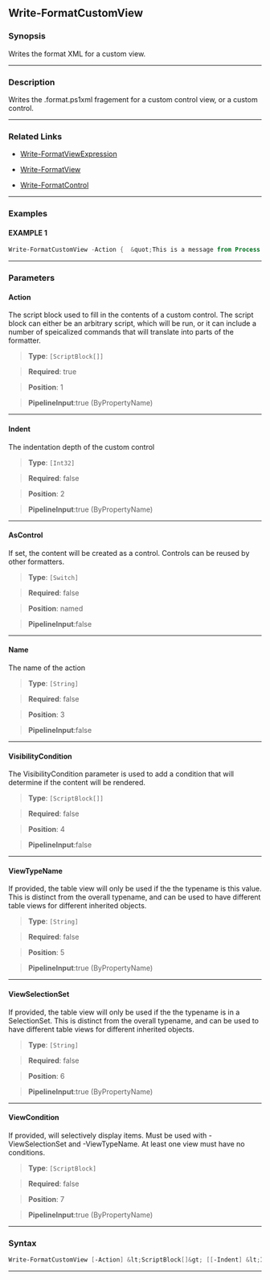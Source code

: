 
Write-FormatCustomView
----------------------
### Synopsis
Writes the format XML for a custom view.

---
### Description

Writes the .format.ps1xml fragement for a custom control view, or a custom control.

---
### Related Links
* [Write-FormatViewExpression](Write-FormatViewExpression.md)



* [Write-FormatView](Write-FormatView.md)



* [Write-FormatControl](Write-FormatControl.md)



---
### Examples
#### EXAMPLE 1
```PowerShell
Write-FormatCustomView -Action {  &quot;This is a message from Process $pid&quot; }
```

---
### Parameters
#### **Action**

The script block used to fill in the contents of a custom control.
The script block can either be an arbitrary script, which will be run, or it can include a
number of speicalized commands that will translate into parts of the formatter.



> **Type**: ```[ScriptBlock[]]```

> **Required**: true

> **Position**: 1

> **PipelineInput**:true (ByPropertyName)



---
#### **Indent**

The indentation depth of the custom control



> **Type**: ```[Int32]```

> **Required**: false

> **Position**: 2

> **PipelineInput**:true (ByPropertyName)



---
#### **AsControl**

If set, the content will be created as a control.  Controls can be reused by other formatters.



> **Type**: ```[Switch]```

> **Required**: false

> **Position**: named

> **PipelineInput**:false



---
#### **Name**

The name of the action



> **Type**: ```[String]```

> **Required**: false

> **Position**: 3

> **PipelineInput**:false



---
#### **VisibilityCondition**

The VisibilityCondition parameter is used to add a condition that will determine
if the content will be rendered.



> **Type**: ```[ScriptBlock[]]```

> **Required**: false

> **Position**: 4

> **PipelineInput**:false



---
#### **ViewTypeName**

If provided, the table view will only be used if the the typename is this value.
This is distinct from the overall typename, and can be used to have different table views for different inherited objects.



> **Type**: ```[String]```

> **Required**: false

> **Position**: 5

> **PipelineInput**:true (ByPropertyName)



---
#### **ViewSelectionSet**

If provided, the table view will only be used if the the typename is in a SelectionSet.
This is distinct from the overall typename, and can be used to have different table views for different inherited objects.



> **Type**: ```[String]```

> **Required**: false

> **Position**: 6

> **PipelineInput**:true (ByPropertyName)



---
#### **ViewCondition**

If provided, will selectively display items.
Must be used with -ViewSelectionSet and -ViewTypeName.
At least one view must have no conditions.



> **Type**: ```[ScriptBlock]```

> **Required**: false

> **Position**: 7

> **PipelineInput**:true (ByPropertyName)



---
### Syntax
```PowerShell
Write-FormatCustomView [-Action] &lt;ScriptBlock[]&gt; [[-Indent] &lt;Int32&gt;] [-AsControl] [[-Name] &lt;String&gt;] [[-VisibilityCondition] &lt;ScriptBlock[]&gt;] [[-ViewTypeName] &lt;String&gt;] [[-ViewSelectionSet] &lt;String&gt;] [[-ViewCondition] &lt;ScriptBlock&gt;] [&lt;CommonParameters&gt;]
```
---


